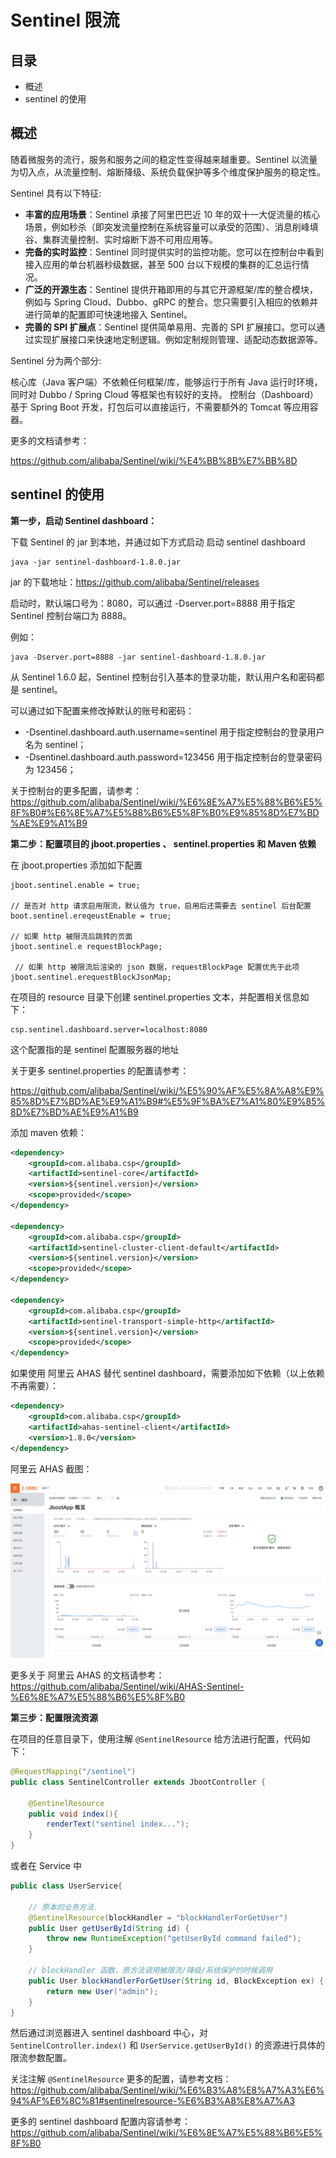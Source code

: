 # Sentinel 限流

## 目录

- 概述
- sentinel 的使用

## 概述
随着微服务的流行，服务和服务之间的稳定性变得越来越重要。Sentinel 以流量为切入点，从流量控制、熔断降级、系统负载保护等多个维度保护服务的稳定性。

Sentinel 具有以下特征:

- **丰富的应用场景**：Sentinel 承接了阿里巴巴近 10 年的双十一大促流量的核心场景，例如秒杀（即突发流量控制在系统容量可以承受的范围）、消息削峰填谷、集群流量控制、实时熔断下游不可用应用等。
- **完备的实时监控**：Sentinel 同时提供实时的监控功能。您可以在控制台中看到接入应用的单台机器秒级数据，甚至 500 台以下规模的集群的汇总运行情况。
- **广泛的开源生态**：Sentinel 提供开箱即用的与其它开源框架/库的整合模块，例如与 Spring Cloud、Dubbo、gRPC 的整合。您只需要引入相应的依赖并进行简单的配置即可快速地接入 Sentinel。
- **完善的 SPI 扩展点**：Sentinel 提供简单易用、完善的 SPI 扩展接口。您可以通过实现扩展接口来快速地定制逻辑。例如定制规则管理、适配动态数据源等。



Sentinel 分为两个部分:

核心库（Java 客户端）不依赖任何框架/库，能够运行于所有 Java 运行时环境，同时对 Dubbo / Spring Cloud 等框架也有较好的支持。
控制台（Dashboard）基于 Spring Boot 开发，打包后可以直接运行，不需要额外的 Tomcat 等应用容器。


更多的文档请参考：

https://github.com/alibaba/Sentinel/wiki/%E4%BB%8B%E7%BB%8D


## sentinel 的使用

**第一步，启动 Sentinel dashboard：**

下载 Sentinel 的 jar 到本地，并通过如下方式启动 启动 sentinel dashboard

```
java -jar sentinel-dashboard-1.8.0.jar
```

 jar 的下载地址：https://github.com/alibaba/Sentinel/releases

启动时，默认端口号为：8080，可以通过 -Dserver.port=8888 用于指定 Sentinel 控制台端口为 8888。

例如：

```
java -Dserver.port=8888 -jar sentinel-dashboard-1.8.0.jar
```

从 Sentinel 1.6.0 起，Sentinel 控制台引入基本的登录功能，默认用户名和密码都是 sentinel。

可以通过如下配置来修改掉默认的账号和密码：
- -Dsentinel.dashboard.auth.username=sentinel 用于指定控制台的登录用户名为 sentinel；
- -Dsentinel.dashboard.auth.password=123456 用于指定控制台的登录密码为 123456；

关于控制台的更多配置，请参考：
https://github.com/alibaba/Sentinel/wiki/%E6%8E%A7%E5%88%B6%E5%8F%B0#%E6%8E%A7%E5%88%B6%E5%8F%B0%E9%85%8D%E7%BD%AE%E9%A1%B9

**第二步：配置项目的 jboot.properties 、 sentinel.properties 和 Maven 依赖**

在 jboot.properties 添加如下配置

```
jboot.sentinel.enable = true;

// 是否对 http 请求启用限流，默认值为 true，启用后还需要去 sentinel 后台配置
boot.sentinel.ereqeustEnable = true;

// 如果 http 被限流后跳转的页面
jboot.sentinel.e requestBlockPage;

 // 如果 http 被限流后渲染的 json 数据，requestBlockPage 配置优先于此项
jboot.sentinel.erequestBlockJsonMap;
```
  
在项目的 resource 目录下创建 sentinel.properties 文本，并配置相关信息如下：

```
csp.sentinel.dashboard.server=localhost:8080
```
这个配置指的是 sentinel 配置服务器的地址

关于更多 sentinel.properties 的配置请参考：

https://github.com/alibaba/Sentinel/wiki/%E5%90%AF%E5%8A%A8%E9%85%8D%E7%BD%AE%E9%A1%B9#%E5%9F%BA%E7%A1%80%E9%85%8D%E7%BD%AE%E9%A1%B9


添加 maven 依赖：


```xml
<dependency>
    <groupId>com.alibaba.csp</groupId>
    <artifactId>sentinel-core</artifactId>
    <version>${sentinel.version}</version>
    <scope>provided</scope>
</dependency>

<dependency>
    <groupId>com.alibaba.csp</groupId>
    <artifactId>sentinel-cluster-client-default</artifactId>
    <version>${sentinel.version}</version>
    <scope>provided</scope>
</dependency>

<dependency>
    <groupId>com.alibaba.csp</groupId>
    <artifactId>sentinel-transport-simple-http</artifactId>
    <version>${sentinel.version}</version>
    <scope>provided</scope>
</dependency>
```

如果使用 阿里云 AHAS 替代 sentinel dashboard，需要添加如下依赖（以上依赖不再需要）：


```xml
<dependency>
    <groupId>com.alibaba.csp</groupId>
    <artifactId>ahas-sentinel-client</artifactId>
    <version>1.8.0</version>
</dependency>
```

阿里云 AHAS 截图：

![](./static/images/ahas.png)

更多关于 阿里云 AHAS 的文档请参考：https://github.com/alibaba/Sentinel/wiki/AHAS-Sentinel-%E6%8E%A7%E5%88%B6%E5%8F%B0



**第三步：配置限流资源**

在项目的任意目录下，使用注解 `@SentinelResource` 给方法进行配置，代码如下：

```java
@RequestMapping("/sentinel")
public class SentinelController extends JbootController {

    @SentinelResource
    public void index(){
        renderText("sentinel index...");
    }
}
```

或者在 Service 中

```java
public class UserService{

    // 原本的业务方法.
    @SentinelResource(blockHandler = "blockHandlerForGetUser")
    public User getUserById(String id) {
        throw new RuntimeException("getUserById command failed");
    }

    // blockHandler 函数，原方法调用被限流/降级/系统保护的时候调用
    public User blockHandlerForGetUser(String id, BlockException ex) {
        return new User("admin");
    }
}
```

然后通过浏览器进入 sentinel dashboard 中心，对 `SentinelController.index()` 和  `UserService.getUserById()` 的资源进行具体的限流参数配置。

关注注解 `@SentinelResource` 更多的配置，请参考文档： https://github.com/alibaba/Sentinel/wiki/%E6%B3%A8%E8%A7%A3%E6%94%AF%E6%8C%81#sentinelresource-%E6%B3%A8%E8%A7%A3

更多的 sentinel dashboard 配置内容请参考：https://github.com/alibaba/Sentinel/wiki/%E6%8E%A7%E5%88%B6%E5%8F%B0